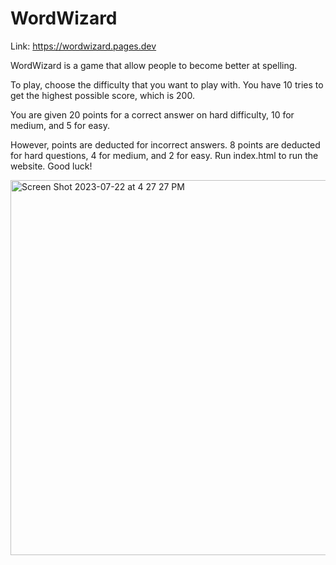 # WordWizard

Link: https://wordwizard.pages.dev

WordWizard is a game that allow people to become better at spelling.

To play, choose the difficulty that you want to play with. You have 10 tries to get the highest possible score, which is 200. 

You are given 20 points for a correct answer on hard difficulty, 10 for medium, and 5 for easy. 

However, points are deducted for incorrect answers. 8 points are deducted for hard questions, 4 for medium, and 2 for easy. Run index.html to run the website. Good luck!


<img width="600" alt="Screen Shot 2023-07-22 at 4 27 27 PM" src="https://github.com/arunjo5/WordWizard/assets/136642643/8c73ebd4-987b-4567-9364-993e828c24d0">
